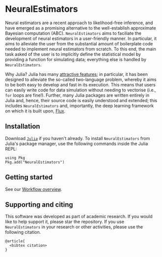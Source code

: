 # NeuralEstimators

Neural estimators are a recent approach to likelihood-free inference, and have emerged as a promising alternative to the well-establish approximate Bayesian computation (ABC). `NeuralEstimators` aims to faciliate the development of neural estimators in a user-friendly manner. In particular, it aims to alleviate the user from the substantial amount of boilerplate code needed to implement neural estimators from scratch. To this end, the main task asked of the user is to implicitly define the statistical model by providing a function for simulating data; everything else is handled by `NeuralEstimators`.

 Why Julia? Julia has many [attractive features](https://julialang.org/); in particular, it has been designed to alleviate the so-called two-language problem, whereby it aims to be both easy to develop and fast in its execution. This means that users can easily write code for data simulation without needing to vectorise (i.e., `for` loops are fine!). Further, many Julia packages are written entirely in Julia and, hence, their source code is easily understood and extended; this includes `NeuralEstimators` and, importantly, the deep learning framework on which it is built upon, [Flux](https://fluxml.ai/Flux.jl/stable/).


## Installation

Download [`Julia`](https://julialang.org/) if you haven't already. To install `NeuralEstimators` from Julia's package manager, use the following commands inside the Julia REPL:

```
using Pkg
Pkg.add("NeuralEstimators")
```

## Getting started

See our [Workflow overview](@ref).


## Supporting and citing

This software was developed as part of academic research. If you would like to help support it, please star the repository. If you use `NeuralEstimators` in your research or other activities, please use the following citation. 

```
@article{
  <bibtex citation>
}
```
